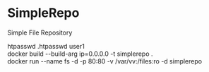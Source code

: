 # SimpleRepo
Simple File Repository

htpasswd .htpasswd user1  
docker build --build-arg ip=0.0.0.0 -t simplerepo .  
docker run --name fs -d -p 80:80 -v /var/vv:/files:ro -d simplerepo  
